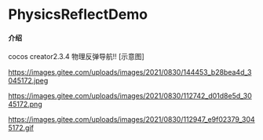 # PhysicsReflectDemo

#### 介绍
cocos creator2.3.4  物理反弹导航!!
[示意图]

https://images.gitee.com/uploads/images/2021/0830/144453_b28bea4d_3045172.jpeg

https://images.gitee.com/uploads/images/2021/0830/112742_d01d8e5d_3045172.png

https://images.gitee.com/uploads/images/2021/0830/112947_e9f02379_3045172.gif



